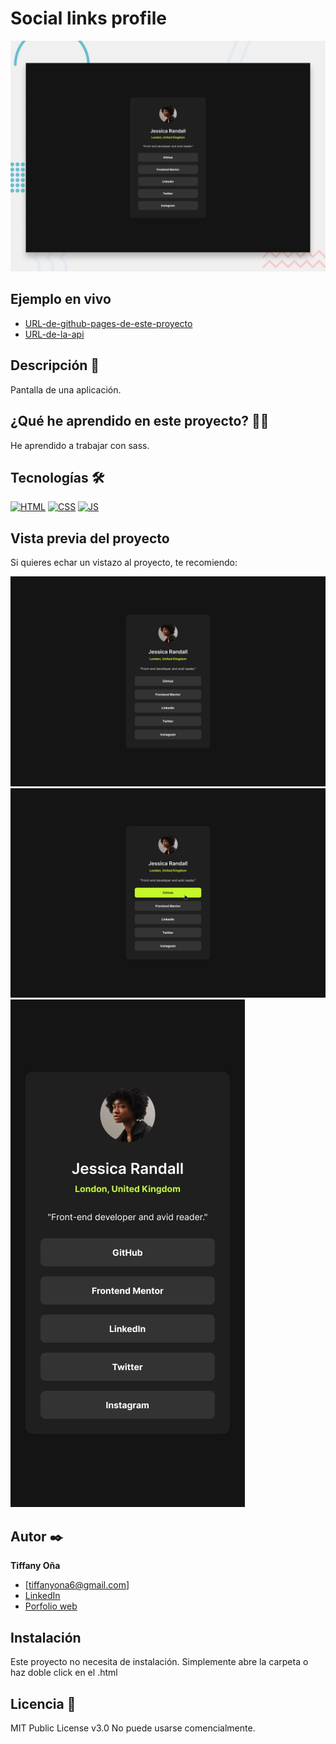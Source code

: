 # Social links profile

![Imagen del proyecto](https://raw.githubusercontent.com/tiffanyona6/social-links-profile/main/design%203/desktop-preview.jpg)

## Ejemplo en vivo

- [URL-de-github-pages-de-este-proyecto](URL-de-github-pages-de-este-proyecto)
- [URL-de-la-api](URL-de-la-api)

## Descripción 📑

Pantalla de una aplicación.

## ¿Qué he aprendido en este proyecto? 🙇🏻

He aprendido a trabajar con sass.

## Tecnologías 🛠

<!-- Iconos sacados de: https://github.com/hendrasob/badges/blob/master/README.md y https://github.com/alexandresanlim/Badges4-README.md-Profile -->

[![HTML](https://img.shields.io/badge/HTML5-E34F26?style=for-the-badge&logo=html5&logoColor=white)](https://es.wikipedia.org/wiki/HTML5)
[![CSS](https://img.shields.io/badge/CSS3-1572B6?style=for-the-badge&logo=css3&logoColor=white)](https://es.wikipedia.org/wiki/CSS)
[![JS](https://img.shields.io/badge/JavaScript-F7DF1E?style=for-the-badge&logo=javascript&logoColor=black)](https://es.wikipedia.org/wiki/JavaScript)

## Vista previa del proyecto

Si quieres echar un vistazo al proyecto, te recomiendo:

![Captura del proyecto](https://raw.githubusercontent.com/tiffanyona6/social-links-profile/main/design%203/destkop-design.jpg)
![Captura del proyecto](https://raw.githubusercontent.com/tiffanyona6/social-links-profile/main/design%203/active-states.jpg)
![Captura del proyecto](https://raw.githubusercontent.com/tiffanyona6/social-links-profile/main/design%203/mobile-design.jpg)

## Autor ✒️

**Tiffany Oña**

- [tiffanyona6@gmail.com]
- [LinkedIn](https://www.linkedin.com/in/tu-url-de-linkedin/)
- [Porfolio web](https://tu-dominio.com/)

## Instalación

Este proyecto no necesita de instalación. Simplemente abre la carpeta o haz doble click en el .html

## Licencia 📄

MIT Public License v3.0
No puede usarse comencialmente.
